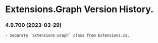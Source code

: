 ﻿# Extensions.Graph Version History.

### **4.9.700 (2023-03-29)**<br>
	- Separate `Extensions.Graph` class from Extensions.cs.
